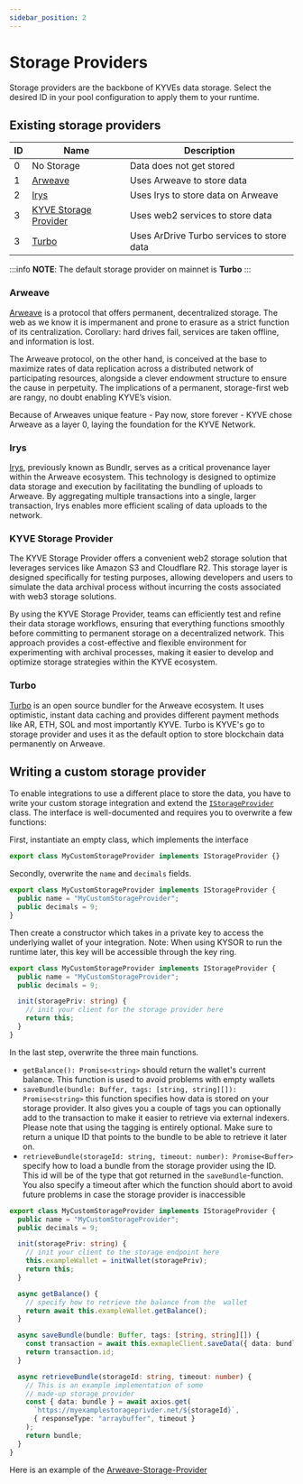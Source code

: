 ```yaml
---
sidebar_position: 2
---
```


# Storage Providers

Storage providers are the backbone of KYVEs data storage. Select the desired ID in your pool configuration to apply them
to your runtime.

## Existing storage providers

| ID | Name                                            | Description                                |
|----|-------------------------------------------------|--------------------------------------------|
| 0  | No Storage                                      | Data does not get stored                   |
| 1  | [Arweave](#arweave)                             | Uses Arweave to store data                 |
| 2  | [Irys](#irys)                                   | Uses Irys to store data on Arweave         |
| 3  | [KYVE Storage Provider](#kyve-storage-provider) | Uses web2 services to store data |
| 3  | [Turbo](#turbo) | Uses ArDrive Turbo services to store data |

:::info
**NOTE**: The default storage provider on mainnet is **Turbo**
:::

### Arweave
[Arweave](https://www.arweave.org/) is a protocol that offers permanent, decentralized storage. The web as
we know it is impermanent and prone to erasure as a strict function of its
centralization. Corollary: hard drives fail, services are taken offline, and information is lost.

The Arweave protocol, on the other hand, is conceived at the base to maximize rates of data
replication across a distributed network of participating resources, alongside a clever endowment structure to ensure the cause in perpetuity. The implications of a permanent, storage-first web are
rangy, no doubt enabling KYVE’s vision.

Because of Arweaves unique feature - Pay
now, store forever - KYVE chose Arweave as a layer 0, laying the foundation for the KYVE Network.

### Irys
[Irys](https://docs.irys.xyz/), previously known as Bundlr, serves as a critical provenance layer within the Arweave ecosystem. 
This technology is designed to optimize data storage and execution by facilitating the bundling of uploads to Arweave. 
By aggregating multiple transactions into a single, larger transaction, Irys enables more efficient scaling of data uploads to the network.

### KYVE Storage Provider
The KYVE Storage Provider offers a convenient web2 storage solution that leverages services like Amazon S3 and Cloudflare R2. This storage layer is designed specifically for testing purposes, allowing developers and users to simulate the data archival process without incurring the costs associated with web3 storage solutions.

By using the KYVE Storage Provider, teams can efficiently test and refine their data storage workflows, ensuring that everything functions smoothly before committing to permanent storage on a decentralized network. This approach provides a cost-effective and flexible environment for experimenting with archival processes, making it easier to develop and optimize storage strategies within the KYVE ecosystem.

### Turbo
[Turbo](https://ardrive.io/turbo-bundler) is an open source bundler for the Arweave ecosystem. It uses optimistic, instant data caching and provides
different payment methods like AR, ETH, SOL and most importantly KYVE. Turbo is KYVE's go to storage provider and uses it as the default option to store
blockchain data permanently on Arweave.

## Writing a custom storage provider
To enable integrations to use a different place to store the data, you have to write your custom storage integration and
extend
the [`IStorageProvider`](https://github.com/KYVENetwork/kyvejs/blob/main/common/protocol/src/types/interfaces/storageProvider.interface.ts#L19)
class. The interface is well-documented and requires you to overwrite a few functions:

First, instantiate an empty class, which implements the interface

```typescript
export class MyCustomStorageProvider implements IStorageProvider {}
```

Secondly, overwrite the `name` and `decimals` fields.

```typescript
export class MyCustomStorageProvider implements IStorageProvider {
  public name = "MyCustomStorageProvider";
  public decimals = 9;
}
```

Then create a constructor which takes in a private key to access the underlying wallet of your integration. Note: When
using KYSOR to run the runtime later, this key will be accessible through the key ring.

```typescript
export class MyCustomStorageProvider implements IStorageProvider {
  public name = "MyCustomStorageProvider";
  public decimals = 9;

  init(storagePriv: string) {
    // init your client for the storage provider here
    return this;
  }
}
```

In the last step, overwrite the three main functions.

- `getBalance(): Promise<string>` should return the wallet's current balance. This function is used to avoid problems
  with empty wallets
- `saveBundle(bundle: Buffer, tags: [string, string][]): Promise<string>` this function specifies how data is stored on
  your storage provider. It also gives you a couple of tags you can optionally add to the transaction to make it easier
  to retrieve via external indexers. Please note that using the tagging is entirely optional. Make sure to return a
  unique ID that points to the bundle to be able to retrieve it later on.
- `retrieveBundle(storageId: string, timeout: number): Promise<Buffer>` specify how to load a bundle from the storage
  provider using the ID. This id will be of the type that got returned in the `saveBundle`-function. You also specify a
  timeout after which the function should abort to avoid future problems in case the storage provider is inaccessible

```typescript
export class MyCustomStorageProvider implements IStorageProvider {
  public name = "MyCustomStorageProvider";
  public decimals = 9;

  init(storagePriv: string) {
    // init your client to the storage endpoint here
    this.exampleWallet = initWallet(storagePriv);
    return this;
  }

  async getBalance() {
    // specify how to retrieve the balance from the  wallet
    return await this.exampleWallet.getBalance();
  }

  async saveBundle(bundle: Buffer, tags: [string, string][]) {
    const transaction = await this.exmapleClient.saveData({ data: bundle });
    return transaction.id;
  }

  async retrieveBundle(storageId: string, timeout: number) {
    // This is an example implementation of some
    // made-up storage provider
    const { data: bundle } = await axios.get(
      `https://myexamplestorageprivder.net/${storageId}`,
      { responseType: "arraybuffer", timeout }
    );
    return bundle;
  }
}
```

Here is an example of
the [Arweave-Storage-Provider](https://github.com/KYVENetwork/kyvejs/blob/main/common/protocol/src/reactors/storageProviders/Arweave.ts)
